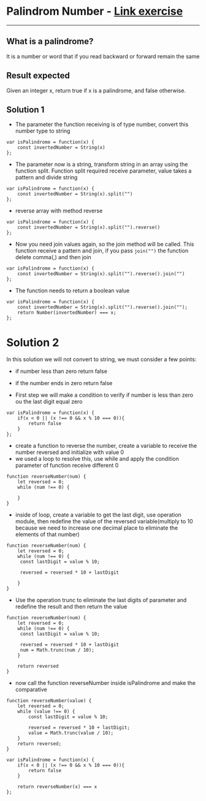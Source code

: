 # Palindrom Number - [Link exercise](https://leetcode.com/problems/palindrome-number/)

---

## What is a palindrome?
It is a number or word that if you read backward or forward remain the same

## Result expected
Given an integer x, return true if x is a palindrome, and false otherwise.

## Solution 1
- The parameter the function receiving is of type number, convert this number type to string
```
var isPalindrome = function(x) {
    const invertedNumber = String(x)
};
```
- The parameter now is a string, transform string in an array using the function split. Function split required receive parameter, value takes a pattern and divide string
```
var isPalindrome = function(x) {
    const invertedNumber = String(x).split("")
};
```
- reverse array with method reverse
```
var isPalindrome = function(x) {
    const invertedNumber = String(x).split("").reverse()
};
```
- Now you need join values again, so the join method will be called. This function receive a pattern and join, if you pass `join("")` the function delete comma(,) and then join
```
var isPalindrome = function(x) {
    const invertedNumber = String(x).split("").reverse().join("")
};
```
- The function needs to return a boolean value
```
var isPalindrome = function(x) {
    const invertedNumber = String(x).split("").reverse().join("");
    return Number(invertedNumber) === x;
};
```

# Solution 2
In this solution we will not convert to string, we must consider a few points:

- if number less than zero return false
- if the number ends in zero return false

- First step we will make a condition to verify if number is less than zero ou the last digit equal zero
```
var isPalindrome = function(x) {
    if(x < 0 || (x !== 0 && x % 10 === 0)){
        return false
    } 
};
```
- create a function to reverse the number, create a variable to receive the number reversed and initialize with value 0
- we used a loop to resolve this, use while and apply the condition parameter of function receive different 0
```
function reverseNumber(num) {
    let reversed = 0;
    while (num !== 0) {
     
    }
}
```
- inside of loop, create a variable to get the last digit, use operation module, then redefine the value of the reversed variable(multiply to 10 because we need to increase one decimal place to eliminate the elements of that number)
```
function reverseNumber(num) {
    let reversed = 0;
    while (num !== 0) {
     const lastDigit = value % 10;

     reversed = reversed * 10 + lastDigit

    }
}
```
- Use the operation trunc to eliminate the last digits of parameter and redefine the result and then return the value
```
function reverseNumber(num) {
    let reversed = 0;
    while (num !== 0) {
     const lastDigit = value % 10;

     reversed = reversed * 10 + lastDigit
     num = Math.trunc(num / 10);
    }

    return reversed
}
```
- now call the function reverseNumber inside isPalindrome and make the comparative
```
function reverseNumber(value) {
    let reversed = 0;
    while (value !== 0) {
        const lastDigit = value % 10;

        reversed = reversed * 10 + lastDigit;
        value = Math.trunc(value / 10);
    }
    return reversed;
}

var isPalindrome = function(x) {
    if(x < 0 || (x !== 0 && x % 10 === 0)){
        return false
    }
    
    return reverseNumber(x) === x
};
```


